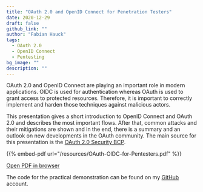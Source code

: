 ```yaml
---
title: "OAuth 2.0 and OpenID Connect for Penetration Testers"
date: 2020-12-29
draft: false
github_link: ""
author: "Fabian Hauck"
tags:
  - OAuth 2.0
  - OpenID Connect
  - Pentesting
bg_image: ""
description: ""
---
```

OAuth 2.0 and OpenID Connect are playing an important role in modern applications. OIDC is used for authentication whereas OAuth is used to grant access to protected resources. Therefore, it is important to correctly implement and harden those techniques against malicious actors.

This presentation gives a short introduction to OpenID Connect and OAuth 2.0 and describes the most important flows. After that, common attacks and their mitigations are shown and in the end, there is a summary and an outlook on new developments in the OAuth community. The main source for this presentation is the [OAuth 2.0 Security BCP](https://tools.ietf.org/html/draft-ietf-oauth-security-topics-16).

{{% embed-pdf url="/resources/OAuth-OIDC-for-Pentesters.pdf" %}}

[Open PDF in browser](/resources/OAuth-OIDC-for-Pentesters.pdf)

The code for the practical demonstration can be found on my [GitHub](https://github.com/fabian-hk/AppAuth-Attack) account.
